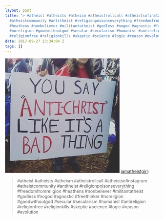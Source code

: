 ```yaml
---
layout: post
title: "> #atheist #atheists #atheism #atheistrollcall #atheistsofinstagram
  #atheistcommunity #antitheist #religionpoisonseverything #freedomfromreligion
  #heathens #nonbeliever #militantatheist #godless #nogod #agnostic #freethinker
  #noreligion #goodwithoutgod #secular #secularism #humanist #antireligion
  #religionfree #religionkills #skeptic #science #logic #reason #evolution"
date: 2017-09-27 23:34:04 Z
tags: []
---
```

![](/media/2017/09/165811368224.jpg)
[iamatheistgirl](http://iamatheistgirl.tumblr.com/post/165810245303/atheist-atheists-atheism-atheistrollcall):

> #atheist #atheists #atheism #atheistrollcall #atheistsofinstagram #atheistcommunity #antitheist #religionpoisonseverything #freedomfromreligion #heathens #nonbeliever #militantatheist #godless #nogod #agnostic #freethinker #noreligion #goodwithoutgod #secular #secularism #humanist #antireligion #religionfree #religionkills #skeptic #science #logic #reason #evolution
